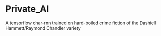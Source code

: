# Private_AI
A tensorflow char-rnn trained on hard-boiled crime fiction of the Dashiell Hammett/Raymond Chandler variety
